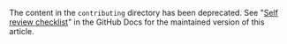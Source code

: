 The content in the `contributing` directory has been deprecated. See "[Self review checklist](https://docs.github.com/en/contributing/collaborating-on-github-docs/self-review-checklist)" in the GitHub Docs for the maintained version of this article.
